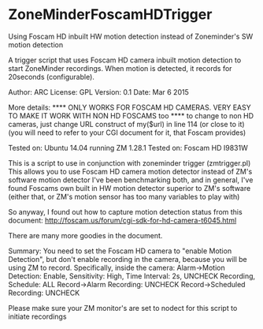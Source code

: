 # ZoneMinderFoscamHDTrigger
Using Foscam HD inbuilt HW motion detection instead of Zoneminder's SW motion detection

 A trigger script that uses Foscam HD camera inbuilt motion detection
to start ZoneMinder recordings. When motion is detected, it records for 20seconds
(configurable).

Author: ARC
License: GPL
Version: 0.1
Date: Mar 6 2015

More details:
 **** ONLY WORKS FOR FOSCAM HD CAMERAS. VERY EASY TO MAKE IT WORK WITH NON HD FOSCAMS too  ****
 to change to non HD cameras, just change URL construct of my($url) in line 114 (or close to it)
 (you will need to refer to your CGI document for it, that Foscam provides)

 Tested on: Ubuntu 14.04 running ZM 1.28.1
 Tested on: Foscam HD I9831W

 This is a script to use in conjunction with zoneminder trigger (zmtrigger.pl)
 This allows you to use Foscam HD camera motion detector instead of ZM's software motion detector
 I've been benchmarking both, and in general, I've found Foscams own built in HW motion detector
 superior to ZM's software (either that, or ZM's motion sensor has too many variables to play with)


 So anyway, I found out how to capture motion detection status from this document:
 http://foscam.us/forum/cgi-sdk-for-hd-camera-t6045.html

 There are many more goodies in the document.


 Summary: You need to set the Foscam HD camera to "enable Motion Detection", but don't enable
 recording in the camera, because you will be using ZM to record.
 Specifically, inside the camera:
 Alarm->Motion Detection: Enable, Sensitivity: High, Time Interval: 2s, UNCHECK Recording, Schedule: ALL
 Record->Alarm Recording: UNCHECK
 Record->Scheduled Recording: UNCHECK

 Please make sure your ZM monitor's are set to nodect for this script to initiate recordings


